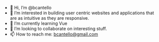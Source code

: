 - 👋 Hi, I’m @bcantello
- 👀 I’m interested in building user centric websites and applications that are as intuitive as they are responsive.
- 🌱 I’m currently learning Vue
- 💞️ I’m looking to collaborate on interesting stuff.
- 📫 How to reach me: bcantello@gmail.com

<!---
bcantello/bcantello is a ✨ special ✨ repository because its `README.md` (this file) appears on your GitHub profile.
You can click the Preview link to take a look at your changes.
--->
